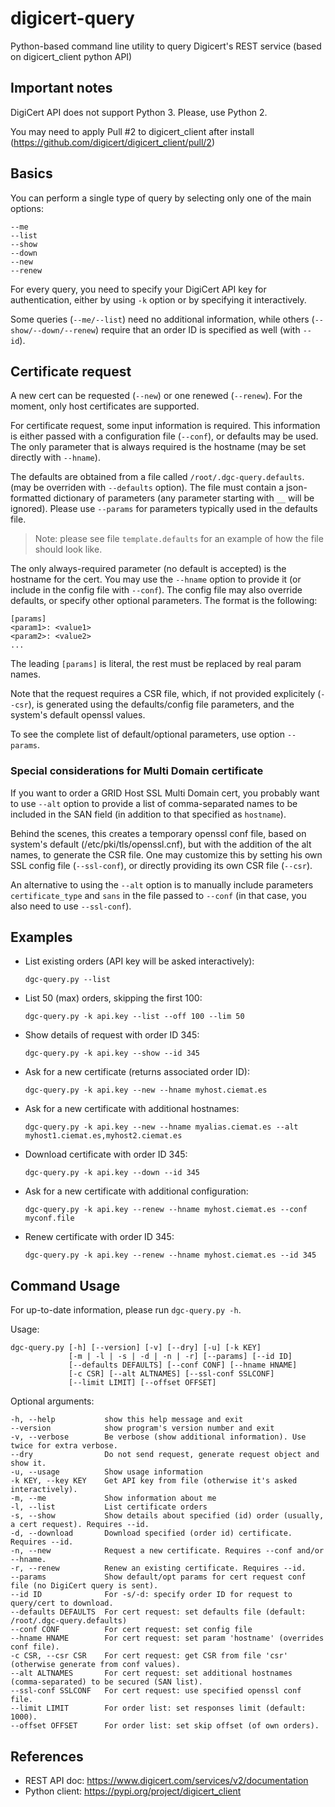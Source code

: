 digicert-query
==============
Python-based command line utility to query Digicert's REST service (based on digicert_client python API)

Important notes
---------------

DigiCert API does not support Python 3. Please, use Python 2.

You may need to apply Pull \#2 to digicert\_client after install
(<https://github.com/digicert/digicert_client/pull/2>)

Basics
-------

You can perform a single type of query by selecting only one of the main
options:

    --me
    --list
    --show
    --down
    --new
    --renew 

For every query, you need to specify your DigiCert API key for
authentication, either by using `-k` option or by specifying it
interactively.

Some queries (`--me/--list`) need no additional information, while
others (`--show/--down/--renew`) require that an order ID is specified
as well (with `--id`).

Certificate request
-------------------
A new cert can be requested (`--new`) or one renewed (`--renew`). For
the moment, only host certificates are supported.

For certificate request, some input information is required. This
information is either passed with a configuration file (`--conf`), or
defaults may be used. The only parameter that is always required is the
hostname (may be set directly with `--hname`).

The defaults are obtained from a file called
`/root/.dgc-query.defaults`. (may be overriden with `--defaults`
option). The file must contain a json-formatted dictionary of parameters
(any parameter starting with `__` will be ignored). Please use
`--params` for parameters typically used in the defaults file.

> Note: please see file `template.defaults` for an example of how the
> file should look like.

The only always-required parameter (no default is accepted) is the
hostname for the cert. You may use the `--hname` option to provide it
(or include in the config file with `--conf`). The config file may also
override defaults, or specify other optional parameters. The format is
the following:

    [params]
    <param1>: <value1>
    <param2>: <value2>
    ...

The leading `[params]` is literal, the rest must be replaced by real
param names.

Note that the request requires a CSR file, which, if not provided
explicitely (`--csr`), is generated using the defaults/config file
parameters, and the system's default openssl values.

To see the complete list of default/optional parameters, use option
`--params`.

### Special considerations for Multi Domain certificate

If you want to order a GRID Host SSL Multi Domain cert, you probably
want to use `--alt` option to provide a list of comma-separated names to
be included in the SAN field (in addition to that specified as
`hostname`).

Behind the scenes, this creates a temporary openssl conf file, based on
system's default (/etc/pki/tls/openssl.cnf), but with the addition of
the alt names, to generate the CSR file. One may customize this by
setting his own SSL config file (`--ssl-conf`), or directly providing
its own CSR file (`--csr`).

An alternative to using the `--alt` option is to manually include
parameters `certificate_type` and `sans` in the file passed to `--conf`
(in that case, you also need to use `--ssl-conf`).

Examples
--------

-   List existing orders (API key will be asked interactively):

        dgc-query.py --list

-   List 50 (max) orders, skipping the first 100:

        dgc-query.py -k api.key --list --off 100 --lim 50

-   Show details of request with order ID 345:

        dgc-query.py -k api.key --show --id 345

-   Ask for a new certificate (returns associated order ID):

        dgc-query.py -k api.key --new --hname myhost.ciemat.es

-   Ask for a new certificate with additional hostnames:

        dgc-query.py -k api.key --new --hname myalias.ciemat.es --alt myhost1.ciemat.es,myhost2.ciemat.es

-   Download certificate with order ID 345:

        dgc-query.py -k api.key --down --id 345

-   Ask for a new certificate with additional configuration:

        dgc-query.py -k api.key --renew --hname myhost.ciemat.es --conf myconf.file

-   Renew certificate with order ID 345:

        dgc-query.py -k api.key --renew --hname myhost.ciemat.es --id 345

Command Usage
-------------
For up-to-date information, please run `dgc-query.py -h`.

Usage:

    dgc-query.py [-h] [--version] [-v] [--dry] [-u] [-k KEY]
                 [-m | -l | -s | -d | -n | -r] [--params] [--id ID]
                 [--defaults DEFAULTS] [--conf CONF] [--hname HNAME]
                 [-c CSR] [--alt ALTNAMES] [--ssl-conf SSLCONF]
                 [--limit LIMIT] [--offset OFFSET]

Optional arguments:

    -h, --help           show this help message and exit
    --version            show program's version number and exit
    -v, --verbose        Be verbose (show additional information). Use twice for extra verbose.
    --dry                Do not send request, generate request object and show it.
    -u, --usage          Show usage information
    -k KEY, --key KEY    Get API key from file (otherwise it's asked interactively).
    -m, --me             Show information about me
    -l, --list           List certificate orders
    -s, --show           Show details about specified (id) order (usually, a cert request). Requires --id.
    -d, --download       Download specified (order id) certificate. Requires --id.
    -n, --new            Request a new certificate. Requires --conf and/or --hname.
    -r, --renew          Renew an existing certificate. Requires --id.
    --params             Show default/opt params for cert request conf file (no DigiCert query is sent).
    --id ID              For -s/-d: specify order ID for request to query/cert to download.
    --defaults DEFAULTS  For cert request: set defaults file (default: /root/.dgc-query.defaults)
    --conf CONF          For cert request: set config file
    --hname HNAME        For cert request: set param 'hostname' (overrides conf file).
    -c CSR, --csr CSR    For cert request: get CSR from file 'csr' (otherwise generate from conf values).
    --alt ALTNAMES       For cert request: set additional hostnames (comma-separated) to be secured (SAN list).
    --ssl-conf SSLCONF   For cert request: use specified openssl conf file.
    --limit LIMIT        For order list: set responses limit (default: 1000).
    --offset OFFSET      For order list: set skip offset (of own orders).

References
----------

-   REST API doc: <https://www.digicert.com/services/v2/documentation>
-   Python client: <https://pypi.org/project/digicert_client>

